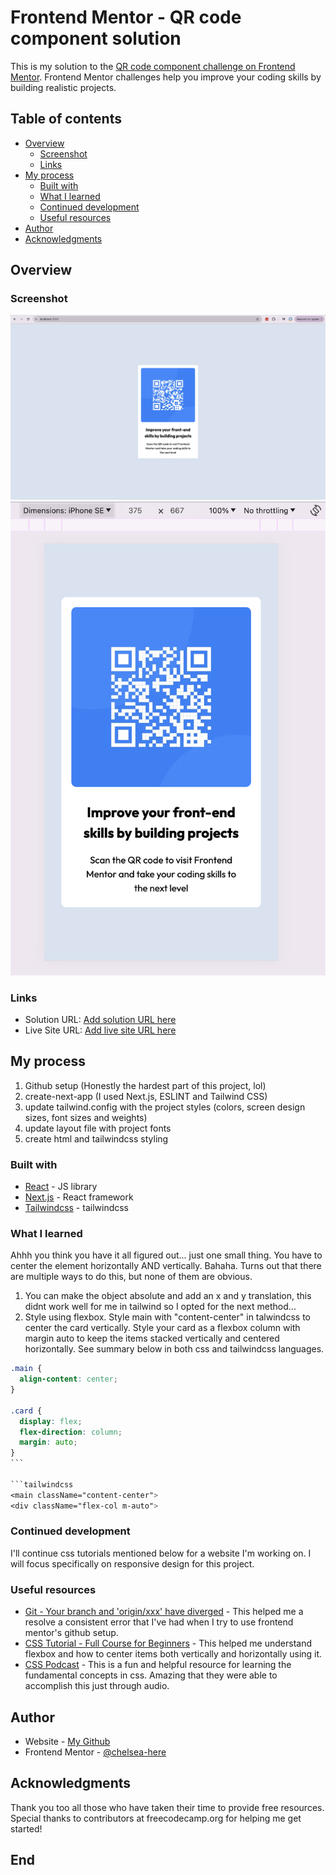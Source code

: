# Frontend Mentor - QR code component solution

This is my solution to the [QR code component challenge on Frontend Mentor](https://www.frontendmentor.io/challenges/qr-code-component-iux_sIO_H). Frontend Mentor challenges help you improve your coding skills by building realistic projects.

## Table of contents

- [Overview](#overview)
  - [Screenshot](#screenshot)
  - [Links](#links)
- [My process](#my-process)
  - [Built with](#built-with)
  - [What I learned](#what-i-learned)
  - [Continued development](#continued-development)
  - [Useful resources](#useful-resources)
- [Author](#author)
- [Acknowledgments](#acknowledgments)

## Overview

### Screenshot

![](./my-app/public/Screenshot%20desktop.png)
![](./my-app/public/Screenshot%20mobile.png)

### Links

- Solution URL: [Add solution URL here](https://your-solution-url.com)
- Live Site URL: [Add live site URL here](https://your-live-site-url.com)

## My process

1. Github setup (Honestly the hardest part of this project, lol)
2. create-next-app (I used Next.js, ESLINT and Tailwind CSS)
3. update tailwind.config with the project styles (colors, screen design sizes, font sizes and weights)
4. update layout file with project fonts
5. create html and tailwindcss styling

### Built with

- [React](https://reactjs.org/) - JS library
- [Next.js](https://nextjs.org/) - React framework
- [Tailwindcss](https://tailwindcss.com/) - tailwindcss

### What I learned

Ahhh you think you have it all figured out... just one small thing. You have to center the element horizontally AND vertically. Bahaha. Turns out that there are multiple ways to do this, but none of them are obvious.

1.  You can make the object absolute and add an x and y translation, this didnt work well for me in tailwind so I opted for the next method...
2.  Style using flexbox. Style main with "content-center" in talwindcss to center the card vertically. Style your card as a flexbox column with margin auto to keep the items stacked vertically and centered horizontally. See summary below in both css and tailwindcss languages.

````css
.main {
  align-content: center;
}

.card {
  display: flex;
  flex-direction: column;
  margin: auto;
}
```

```tailwindcss
<main className="content-center">
<div className="flex-col m-auto">
````

### Continued development

I'll continue css tutorials mentioned below for a website I'm working on. I will focus specifically on responsive design for this project.

### Useful resources

- [Git - Your branch and 'origin/xxx' have diverged](https://web.archive.org/web/20150213051658/https://serebrov.github.io/html/2012-02-13-git-branches-have-diverged.html) - This helped me a resolve a consistent error that I've had when I try to use frontend mentor's github setup.
- [CSS Tutorial - Full Course for Beginners](https://youtu.be/Q_ObaXoowoM?si=5ABjWSr26yWmLku9) - This helped me understand flexbox and how to center items both vertically and horizontally using it.
- [CSS Podcast](https://thecsspodcast.libsyn.com/#) - This is a fun and helpful resource for learning the fundamental concepts in css. Amazing that they were able to accomplish this just through audio.

## Author

- Website - [My Github](https://github.com/chelsea-here)
- Frontend Mentor - [@chelsea-here](https://www.frontendmentor.io/profile/chelsea-here)

## Acknowledgments

Thank you too all those who have taken their time to provide free resources. Special thanks to contributors at freecodecamp.org for helping me get started!

## End

```

```
